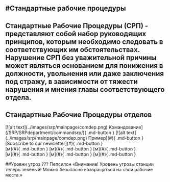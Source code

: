 #Стандартные рабочие процедуры
---
**Стандартные Рабочие Процедуры (СРП)** - представляют собой набор руководящих принципов, которым необходимо следовать в соответствующих им обстоятельствах. Нарушение СРП без уважительной причины может являться основанием для понижения в должности, увольнения или даже заключения под стражу, в зависимости от тяжести нарушения и мнения главы соответствующего отдела.
---
Стандартные Рабочие Процедуры отделов
---
<div class="grid cards" markdown>
[![alt text](../images/srp/mainpage/comdep.png) Командование](/SRP/SRPdepartment/commandsrp/){ .md-button }
[![alt text](../images/srp/mainpage/comdep.png) Пример](#){ .md-button }
[Subscribe to our newsletter](#){ .md-button }
</div>
<div class="grid cards" markdown>
[м](#){ .md-button }
[м](#){ .md-button }
[м](#){ .md-button }
</div>
<div class="grid cards" markdown>
[м](#){ .md-button }
[м](#){ .md-button }
[м](#){ .md-button }
</div>

##Уровни угроз
??? Пепсилон
    «Внимание! Уровень угрозы станции теперь зелёный! Можно безопасно возвращаться на свои рабочие места.»






